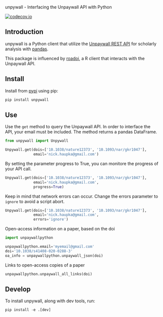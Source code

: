 unpywall - Interfacing the Unpaywall API with Python

[![codecov.io](https://codecov.io/gh/unpywall/unpaywall-python/branch/master/graph/badge.svg)](https://codecov.io/gh/unpywall/unpaywall-python?branch=master)

## Introduction

unpywall is a Python client that utilize the [Unpaywall REST API](https://unpaywall.org/products/api) for scholarly analysis with [pandas](https://pandas.pydata.org/).

This package is influenced by [roadoi](https://github.com/ropensci/roadoi), a R client that interacts with the Unpaywall API.

## Install

Install from [pypi](https://pypi.org/project/unpywall/) using pip:
```python
pip install unpywall
```

## Use

Use the `get` method to query the Unpaywall API. In order to interface the API, your email must be included. The method returns a pandas DataFrame.

```python
from unpywall import Unpywall

Unpywall.get(dois=['10.1038/nature12373', '10.1093/nar/gkr1047'],
             email='nick.haupka@gmail.com')
```

By setting the parameter progress to True, you can monitore the progress of your API call.

```python
Unpywall.get(dois=['10.1038/nature12373', '10.1093/nar/gkr1047'],
             email='nick.haupka@gmail.com',
             progress=True)
```

Keep in mind that network errors can occur. Change the errors parameter to `ignore` to avoid a script abort.

```python
Unpywall.get(dois=['10.1038/nature12373', '10.1093/nar/gkr1047'],
             email='nick.haupka@gmail.com',
             errors='ignore')
```

Open-access information on a paper, based on the doi

```python
import unpaywallpython

unpaywallpython.email='myemail@gmail.com'
doi='10.1038/s41408-020-0288-3'
oa_info = unpaywallpython.unpaywall_json(doi)
```

Links to open-access copies of a paper

```python
unpaywallpython.unpaywall_all_links(doi)
```

## Develop

To install unpywall, along with dev tools, run:

```python
pip install -e .[dev]
```
